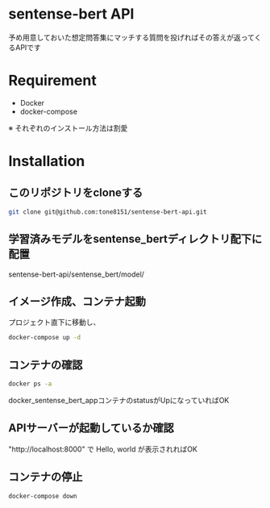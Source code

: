# sentense-bert  API

予め用意しておいた想定問答集にマッチする質問を投げればその答えが返ってくるAPIです

# Requirement

* Docker
* docker-compose

※ それぞれのインストール方法は割愛

# Installation
## このリポジトリをcloneする
```bash
git clone git@github.com:tone8151/sentense-bert-api.git
```
## 学習済みモデルをsentense_bertディレクトリ配下に配置
sentense-bert-api/sentense_bert/model/

## イメージ作成、コンテナ起動
プロジェクト直下に移動し、
```bash
docker-compose up -d
```
## コンテナの確認
```bash
docker ps -a
```
docker_sentense_bert_appコンテナのstatusがUpになっていればOK

## APIサーバーが起動しているか確認
"http://localhost:8000" で Hello, world が表示されればOK

## コンテナの停止
```bash
docker-compose down
```

